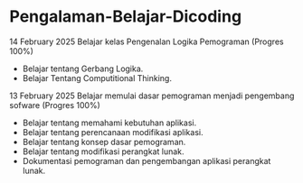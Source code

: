 # Pengalaman-Belajar-Dicoding

14 February 2025
Belajar kelas Pengenalan Logika Pemograman (Progres 100%)
* Belajar tentang Gerbang Logika.
* Belajar Tentang Computitional Thinking.

13 February 2025 
Belajar memulai dasar pemograman menjadi pengembang sofware (Progres 100%) 
* Belajar tentang memahami kebutuhan aplikasi.
* Belajar tentang perencanaan modifikasi aplikasi.
* Belajar tentang konsep dasar pemograman.
* Belajar tentang modifikasi perangkat lunak.
* Dokumentasi pemograman dan pengembangan aplikasi perangkat lunak. 
